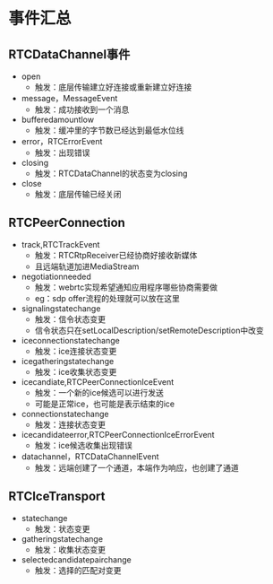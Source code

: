 # 事件汇总

## RTCDataChannel事件

- open
  - 触发：底层传输建立好连接或重新建立好连接
- message，MessageEvent
  - 触发：成功接收到一个消息
- bufferedamountlow
  - 触发：缓冲里的字节数已经达到最低水位线
- error，RTCErrorEvent
  - 触发：出现错误
- closing
  - 触发：RTCDataChannel的状态变为closing
- close
  - 触发：底层传输已经关闭

## RTCPeerConnection

- track,RTCTrackEvent
  - 触发：RTCRtpReceiver已经协商好接收新媒体
  - 且远端轨道加进MediaStream
- negotiationneeded
  - 触发：webrtc实现希望通知应用程序哪些协商需要做
  - eg：sdp offer流程的处理就可以放在这里
- signalingstatechange
  - 触发：信令状态变更
  - 信令状态只在setLocalDescription/setRemoteDescription中改变
- iceconnectionstatechange
  - 触发：ice连接状态变更
- icegatheringstatechange
  - 触发：ice收集状态变更
- icecandiate,RTCPeerConnectionIceEvent
  - 触发：一个新的ice候选可以进行发送
  - 可能是正常ice，也可能是表示结束的ice
- connectionstatechange
  - 触发：连接状态变更
- icecandidateerror,RTCPeerConnectionIceErrorEvent
  - 触发：ice候选收集出现错误
- datachannel，RTCDataChannelEvent
  - 触发：远端创建了一个通道，本端作为响应，也创建了通道

## RTCIceTransport

- statechange
  - 触发：状态变更
- gatheringstatechange
  - 触发：收集状态变更
- selectedcandidatepairchange
  - 触发：选择的匹配对变更
